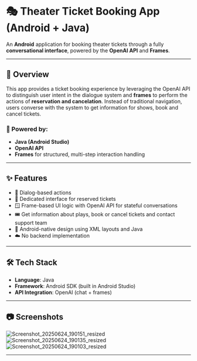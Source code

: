 # 🎭 Theater Ticket Booking App (Android + Java)

An **Android** application for booking theater tickets through a fully **conversational interface**, powered by the **OpenAI API** and **Frames**. 

---

## 📱 Overview

This app provides a ticket booking experience by leveraging the OpenAI API to distinguish user intent in the dialogue system and **frames** to perform the actions of **reservation and cancelation**. Instead of traditional navigation, users converse with the system to get information for shows, book and cancel tickets.

### 🧠 Powered by:

- **Java (Android Studio)**
- **OpenAI API**
- **Frames** for structured, multi-step interaction handling

---

## ✨ Features

- 💬 Dialog-based actions
- 🎫 Dedicated interface for reserved tickets
- 🪟 Frame-based UI logic with OpenAI API for stateful conversations
- 🎟️ Get information about plays, book or cancel tickets and contact support team
- 📱 Android-native design using XML layouts and Java
- ☁️ No backend implementation

---

## 🛠️ Tech Stack

- **Language**: Java
- **Framework**: Android SDK (built in Android Studio)
- **API Integration**: OpenAI (chat + frames)

---

## 📷 Screenshots

![Screenshot_20250624_190151_resized](https://github.com/user-attachments/assets/7f597da8-5027-4ec4-bf3c-be1c2a95e5d6)
![Screenshot_20250624_190135_resized](https://github.com/user-attachments/assets/3f5431f5-3dfe-4c90-a937-53f63d732d23)
![Screenshot_20250624_190103_resized](https://github.com/user-attachments/assets/582d5080-0c60-4b22-94f2-1f687b2dafef)



---
